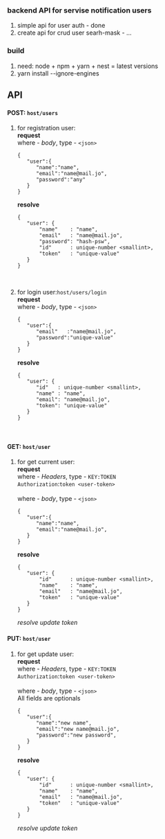 ### backend API for servise notification users

1. simple api for user auth - done
2. create api for crud user searh-mask - ...

### build

1. need: node + npm + yarn + nest = latest versions
2. yarn install --ignore-engines

## API

#### POST: `host/users`

1. for registration user:
   <br/> **request**
   <br/> where - *body*, type - `<json>`
   ```
   {
      "user":{
         "name":"name",
         "email":"name@mail.jo",
         "password":"any"
      }
   }
   ```
   **resolve**
   ```
   {
      "user": {
          "name"    : "name",
          "email"   : "name@mail.jo",
          "password": "hash-psw",
          "id"      : unique-number <smallint>,
          "token"   : "unique-value"
      }
   }
   ```

<br/>

2. for login user:`host/users/login`
   <br/> **request**
   <br/> where - *body*, type - `<json>`
   ```
   {
      "user":{
         "email"   :"name@mail.jo",
         "password":"unique-value"
      }
   }
   ```

   **resolve**
   <br/>
   ```
   {
      "user": {
         "id"   : unique-number <smallint>,
         "name" : "name",
         "email": "name@mail.jo",
         "token": "unique-value"
      }
   }
   ```

<br/>

#### GET: `host/user`

1. for get current user:
   <br/> **request**
   <br/> where - *Headers*, type - `KEY:TOKEN`
   <br/>
   `Authorization`:`token <user-token>`
   <br/>
   <br/> where - *body*, type - `<json>`
   ```
   {
      "user":{
         "name":"name",
         "email":"name@mail.jo",
      }
   }
   ```
   **resolve**
   ```
   {
      "user": {
          "id"      : unique-number <smallint>,
          "name"    : "name",
          "email"   : "name@mail.jo",
          "token"   : "unique-value"
      }
   }
   ```
   *resolve update token*
   <br/>

#### PUT: `host/user`

1. for get update user:
   <br/> **request**
   <br/> where - *Headers*, type - `KEY:TOKEN`
   <br/>
   `Authorization`:`token <user-token>`
   <br/>
   <br/> where - *body*, type - `<json>`
   <br/> All fields are optionals
   ```
   {
      "user":{
         "name":"new name",
         "email":"new name@mail.jo",
         "password":"new password",
      }
   }
   ```
   **resolve**
   ```
   {
      "user": {
          "id"      : unique-number <smallint>,
          "name"    : "name",
          "email"   : "name@mail.jo",
          "token"   : "unique-value"
      }
   }
   ```
   *resolve update token*
